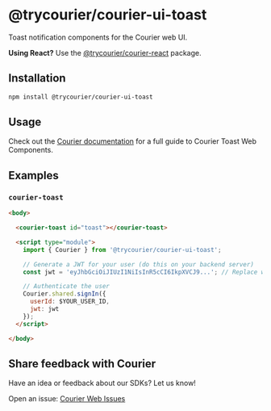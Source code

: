 # @trycourier/courier-ui-toast

Toast notification components for the Courier web UI.

**Using React?** Use the [@trycourier/courier-react](../courier-react/) package.

## Installation

```sh
npm install @trycourier/courier-ui-toast
```

## Usage

Check out the [Courier documentation](https://www.courier.com/docs/sdk-libraries/courier-ui-toast-web) for a full guide to Courier Toast Web Components.

## Examples

### `courier-toast`

```html
<body>

  <courier-toast id="toast"></courier-toast>

  <script type="module">
    import { Courier } from '@trycourier/courier-ui-toast';

    // Generate a JWT for your user (do this on your backend server)
    const jwt = 'eyJhbGciOiJIUzI1NiIsInR5cCI6IkpXVCJ9...'; // Replace with actual JWT

    // Authenticate the user
    Courier.shared.signIn({
      userId: $YOUR_USER_ID,
      jwt: jwt
    });
  </script>

</body>
```

## Share feedback with Courier

Have an idea or feedback about our SDKs? Let us know!

Open an issue: [Courier Web Issues](https://github.com/trycourier/courier-web/issues)
